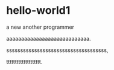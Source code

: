 # hello-world1
a new another  programmer

aaaaaaaaaaaaaaaaaaaaaaaaaaaa.

ssssssssssssssssssssssssssssssssssss,

tttttttttttttttttttt.

